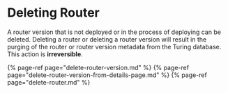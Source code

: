 # Deleting Router

A router version that is not deployed or in the process of deploying can be deleted. Deleting a router or deleting a router version will result in the purging of the router or router version metadata from the Turing database. This action is **irreversible**.

{% page-ref page="delete-router-version.md" %}
{% page-ref page="delete-router-version-from-details-page.md" %}
{% page-ref page="delete-router.md" %}
